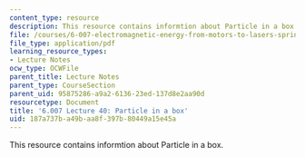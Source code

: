 ```yaml
---
content_type: resource
description: This resource contains informtion about Particle in a box.
file: /courses/6-007-electromagnetic-energy-from-motors-to-lasers-spring-2011/187a737ba49baa8f397b80449a15e45a_MIT6_007S11_lec40.pdf
file_type: application/pdf
learning_resource_types:
- Lecture Notes
ocw_type: OCWFile
parent_title: Lecture Notes
parent_type: CourseSection
parent_uid: 95875286-a9a2-6136-23ed-137d8e2aa90d
resourcetype: Document
title: '6.007 Lecture 40: Particle in a box'
uid: 187a737b-a49b-aa8f-397b-80449a15e45a
---
```

This resource contains informtion about Particle in a box.

